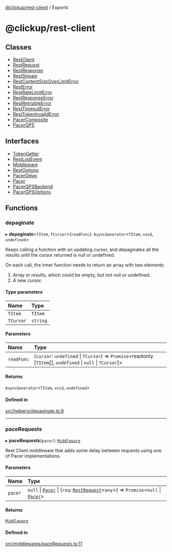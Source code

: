 [@clickup/rest-client](README.md) / Exports

# @clickup/rest-client

## Classes

- [RestClient](classes/RestClient.md)
- [RestRequest](classes/RestRequest.md)
- [RestResponse](classes/RestResponse.md)
- [RestStream](classes/RestStream.md)
- [RestContentSizeOverLimitError](classes/RestContentSizeOverLimitError.md)
- [RestError](classes/RestError.md)
- [RestRateLimitError](classes/RestRateLimitError.md)
- [RestResponseError](classes/RestResponseError.md)
- [RestRetriableError](classes/RestRetriableError.md)
- [RestTimeoutError](classes/RestTimeoutError.md)
- [RestTokenInvalidError](classes/RestTokenInvalidError.md)
- [PacerComposite](classes/PacerComposite.md)
- [PacerQPS](classes/PacerQPS.md)

## Interfaces

- [TokenGetter](interfaces/TokenGetter.md)
- [RestLogEvent](interfaces/RestLogEvent.md)
- [Middleware](interfaces/Middleware.md)
- [RestOptions](interfaces/RestOptions.md)
- [PacerDelay](interfaces/PacerDelay.md)
- [Pacer](interfaces/Pacer.md)
- [PacerQPSBackend](interfaces/PacerQPSBackend.md)
- [PacerQPSOptions](interfaces/PacerQPSOptions.md)

## Functions

### depaginate

▸ **depaginate**\<`TItem`, `TCursor`\>(`readFunc`): `AsyncGenerator`\<`TItem`, `void`, `undefined`\>

Keeps calling a function with an updating cursor, and depaginates all the
results until the cursor returned is null or undefined.

On each call, the inner function needs to return an array with two elements:
1. Array or results, which could be empty, but not null or undefined.
2. A new cursor.

#### Type parameters

| Name | Type |
| :------ | :------ |
| `TItem` | `TItem` |
| `TCursor` | `string` |

#### Parameters

| Name | Type |
| :------ | :------ |
| `readFunc` | (`cursor`: `undefined` \| `TCursor`) => `Promise`\<readonly [`TItem`[], `undefined` \| ``null`` \| `TCursor`]\> |

#### Returns

`AsyncGenerator`\<`TItem`, `void`, `undefined`\>

#### Defined in

[src/helpers/depaginate.ts:9](https://github.com/clickup/rest-client/blob/master/src/helpers/depaginate.ts#L9)

___

### paceRequests

▸ **paceRequests**(`pacer`): [`Middleware`](interfaces/Middleware.md)

Rest Client middleware that adds some delay between requests using one of
Pacer implementations.

#### Parameters

| Name | Type |
| :------ | :------ |
| `pacer` | ``null`` \| [`Pacer`](interfaces/Pacer.md) \| (`req`: [`RestRequest`](classes/RestRequest.md)\<`any`\>) => `Promise`\<``null`` \| [`Pacer`](interfaces/Pacer.md)\> |

#### Returns

[`Middleware`](interfaces/Middleware.md)

#### Defined in

[src/middlewares/paceRequests.ts:11](https://github.com/clickup/rest-client/blob/master/src/middlewares/paceRequests.ts#L11)
